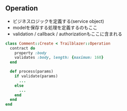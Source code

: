 ## Operation

* ビジネスロジックを定義する(service object)
* modelを保存する処理を定義するのもここ
* validation / callback / authorizationもここに含まれる

```ruby
class Comment::Create < Trailblazer::Operation
  contract do
    property :body
    validates :body, length: {maximum: 160}
  end

  def process(params)
    if validate(params)
      ...
    else
      ...
    end
  end
end
```
